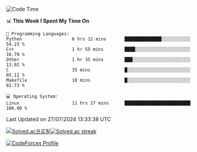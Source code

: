 
<!--START_SECTION:waka-->
![Code Time](http://img.shields.io/badge/Code%20Time-3%2C579%20hrs%2040%20mins-blue)

📊 **This Week I Spent My Time On** 

```text
💬 Programming Languages: 
Python                   6 hrs 12 mins       ██████████████░░░░░░░░░░░   54.23 % 
C++                      1 hr 55 mins        ████░░░░░░░░░░░░░░░░░░░░░   16.79 % 
Other                    1 hr 35 mins        ███░░░░░░░░░░░░░░░░░░░░░░   13.92 % 
C                        35 mins             █░░░░░░░░░░░░░░░░░░░░░░░░   05.11 % 
Makefile                 18 mins             █░░░░░░░░░░░░░░░░░░░░░░░░   02.73 % 

💻 Operating System: 
Linux                    11 hrs 27 mins      █████████████████████████   100.00 % 
```


 Last Updated on 27/07/2024 13:33:38 UTC
<!--END_SECTION:waka-->


[![Solved.ac프로필](http://mazassumnida.wtf/api/generate_badge?boj=hckim96)](https://solved.ac/hckim96)[![Solved.ac streak](http://mazandi.herokuapp.com/api?handle=hckim96&theme=dark)](https://solved.ac/hckim96)


[![CodeForces Profile](https://cf.leed.at?id=hckim96)](https://codeforces.com/profile/hckim96)

